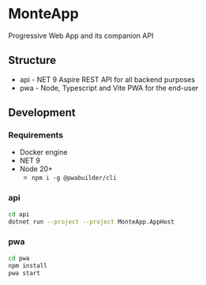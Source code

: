# MonteApp

Progressive Web App and its companion API

## Structure

- api - NET 9 Aspire REST API for all backend purposes
- pwa - Node, Typescript and Vite PWA for the end-user

## Development

### Requirements

- Docker engine
- NET 9
- Node 20+
  - `npm i -g @pwabuilder/cli`

### api

```bash
cd api
dotnet run --project --project MonteApp.AppHost
```

### pwa

```bash
cd pwa
npm install
pwa start
```
